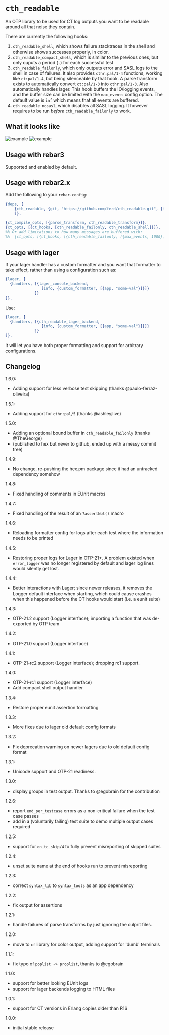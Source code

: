 # `cth_readable`

An OTP library to be used for CT log outputs you want to be readable
around all that noise they contain.

There are currently the following hooks:

1. `cth_readable_shell`, which shows failure stacktraces in the shell and
   otherwise shows successes properly, in color.
2. `cth_readable_compact_shell`, which is similar to the previous ones, but
   only ouputs a period (`.`) for each successful test
3. `cth_readable_failonly`, which only outputs error and SASL logs to the
   shell in case of failures. It also provides `cthr:pal/1-4` functions,
   working like `ct:pal/1-4`, but being silenceable by that hook. A parse
   transform exists to automatically convert `ct:pal/1-3` into `cthr:pal/1-3`.
   Also automatically handles lager. This hook buffers the IO/logging events,
   and the buffer size can be limited with the `max_events` config option. The
   default value is `inf` which means that all events are buffered.
4. `cth_readable_nosasl`, which disables all SASL logging. It however requires
   to be run *before* `cth_readable_failonly` to work.

## What it looks like

![example](http://i.imgur.com/dDFNxZr.png)
![example](http://i.imgur.com/RXZBG7H.png)

## Usage with rebar3

Supported and enabled by default.

## Usage with  rebar2.x

Add the following to your `rebar.config`:

```erlang
{deps, [
    {cth_readable, {git, "https://github.com/ferd/cth_readable.git", {tag, "v1.6.0"}}}
    ]}.

{ct_compile_opts, [{parse_transform, cth_readable_transform}]}.
{ct_opts, [{ct_hooks, [cth_readable_failonly, cth_readable_shell]}]}.
%% Or add limitations to how many messages are buffered with:
%%  {ct_opts, [{ct_hooks, [{cth_readable_failonly, [{max_events, 1000}]}, cth_readable_shell]}]}.
```

## Usage with lager

If your lager handler has a custom formatter and you want that formatter
to take effect, rather than using a configuration such as:

```erlang
{lager, [
  {handlers, [{lager_console_backend,
                [info, {custom_formatter, [{app, "some-val"}]}]}
             ]}
]}.
```

Use:

```erlang
{lager, [
  {handlers, [{cth_readable_lager_backend,
                [info, {custom_formatter, [{app, "some-val"}]}]}
             ]}
]}.
```

It will let you have both proper formatting and support for arbitrary
configurations.

## Changelog
1.6.0:
- Adding support for less verbose test skipping (thanks @paulo-ferraz-oliveira)

1.5.1:
- Adding support for `cthr:pal/5` (thanks @ashleyjlive)

1.5.0:
- Adding an optional bound buffer in `cth_readable_failonly` (thanks @TheGeorge)
- (published to hex but never to github, ended up with a messy commit tree)

1.4.9:
- No change, re-pushing the hex.pm package since it had an untracked dependency somehow

1.4.8:
- Fixed handling of comments in EUnit macros

1.4.7:
- Fixed handling of the result of an `?assertNot()` macro

1.4.6:
- Reloading formatter config for logs after each test where the information needs to be printed

1.4.5:
- Restoring proper logs for Lager in OTP-21+. A problem existed when `error_logger` was no longer registered by default and lager log lines would silently get lost.

1.4.4:
- Better interactions with Lager; since newer releases, it removes the Logger default interface when starting, which could cause crashes when this happened before the CT hooks would start (i.e. a eunit suite)

1.4.3:
- OTP-21.2 support (Logger interface); importing a function that was de-exported by OTP team

1.4.2:
- OTP-21.0 support (Logger interface)

1.4.1:
- OTP-21-rc2 support (Logger interface); dropping rc1 support.

1.4.0:
- OTP-21-rc1 support (Logger interface)
- Add compact shell output handler

1.3.4:
- Restore proper eunit assertion formatting

1.3.3:
- More fixes due to lager old default config formats

1.3.2:
- Fix deprecation warning on newer lagers due to old default config format

1.3.1:
- Unicode support and OTP-21 readiness.

1.3.0:
- display groups in test output. Thanks to @egobrain for the contribution

1.2.6:
- report `end_per_testcase` errors as a non-critical failure when the test case passes
- add in a (voluntarily failing) test suite to demo multiple output cases required

1.2.5:
- support for `on_tc_skip/4` to fully prevent misreporting of skipped suites

1.2.4:
- unset suite name at the end of hooks run to prevent misreporting

1.2.3:
- correct `syntax_lib` to `syntax_tools` as an app dependency

1.2.2:
- fix output for assertions

1.2.1:
- handle failures of parse transforms by just ignoring the culprit files.

1.2.0:
- move to `cf` library for color output, adding support for 'dumb' terminals

1.1.1:
- fix typo of `poplist -> proplist`, thanks to @egobrain

1.1.0:
- support for better looking EUnit logs
- support for lager backends logging to HTML files

1.0.1:
- support for CT versions in Erlang copies older than R16

1.0.0:
- initial stable release
